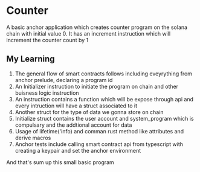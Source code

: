 # Counter
A basic anchor application which creates counter program on the solana chain with initial value 0.
It has an increment instruction which will increment the counter count by 1

## My Learning
1. The general flow of smart contracts follows including eveyrything from anchor prelude, declaring a program id
2. An Initializer instruction to initiate the program on chain and other buisness logic instruction
3. An instruction contains a function which will be expose through api and every intruction will have a struct associated to it
4. Another struct for the type of data we gonna store on chain
5. Initialize struct contains the user account and system_program which is compulsary and the addtional account for data
6. Usage of lifetime('info) and comman rust method like attributes and derive macros
7. Anchor tests include calling smart contract api from typescript with creating a keypair and set the anchor environment


And that's sum up this small basic program
